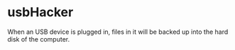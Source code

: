 usbHacker
=========

When an USB device is plugged in, files in it will be backed up into the hard disk of the computer.
